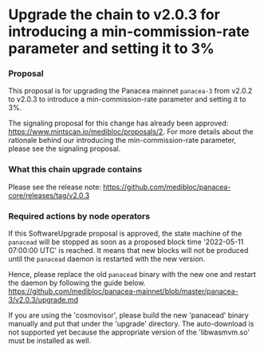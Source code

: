 # Upgrade the chain to v2.0.3 for introducing a min-commission-rate parameter and setting it to 3%


### Proposal

This proposal is for upgrading the Panacea mainnet `panacea-3` from v2.0.2 to v2.0.3 to introduce a min-commission-rate parameter and setting it to 3%.

The signaling proposal for this change has already been approved: https://www.mintscan.io/medibloc/proposals/2.
For more details about the rationale behind our introducing the min-commission-rate parameter, please see the signaling proposal.


### What this chain upgrade contains

Please see the release note: https://github.com/medibloc/panacea-core/releases/tag/v2.0.3


### Required actions by node operators

If this SoftwareUpgrade proposal is approved, the state machine of the `panacead` will be stopped as soon as a proposed block time '2022-05-11 07:00:00 UTC' is reached.
It means that new blocks will not be produced until the `panacead` daemon is restarted with the new version.

Hence, please replace the old `panacead` binary with the new one and restart the daemon by following the guide below.
https://github.com/medibloc/panacea-mainnet/blob/master/panacea-3/v2.0.3/upgrade.md

If you are using the 'cosmovisor', please build the new 'panacead' binary manually and put that under the 'upgrade' directory. The auto-download is not supported yet because the appropriate version of the 'libwasmvm.so' must be installed as well.
